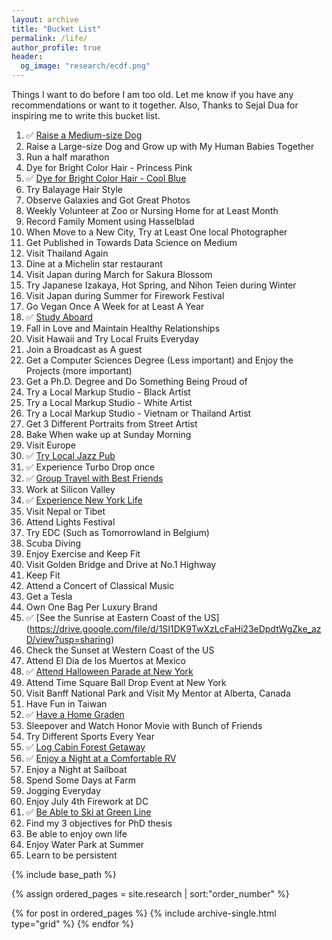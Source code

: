 ```yaml
---
layout: archive
title: "Bucket List"
permalink: /life/
author_profile: true
header:
  og_image: "research/ecdf.png"
---
```


Things I want to do before I am too old. Let me know if you have any recommendations or want to 
it together. Also, Thanks to Sejal Dua for inspiring me to write this bucket list.

1. ✅ [Raise a Medium-size Dog](https://drive.google.com/file/d/15dVCROMNh7xRlooGsmxJ_JF4DGwrfMcU/view?usp=sharing)
2. Raise a Large-size Dog and Grow up with My Human Babies Together
3. Run a half marathon
4. Dye for Bright Color Hair - Princess Pink
5. ✅ [Dye for Bright Color Hair - Cool Blue](https://drive.google.com/file/d/1wgUR36UG_Bi3rJCcvexH9GULRH-cuN0d/view?usp=sharing)
6. Try Balayage Hair Style
7. Observe Galaxies and Got Great Photos
8. Weekly Volunteer at Zoo or Nursing Home for at Least Month
9. Record Family Moment using Hasselblad
10. When Move to a New City, Try at Least One local Photographer
11. Get Published in Towards Data Science on Medium
12. Visit Thailand Again
13. Dine at a Michelin star restaurant
14. Visit Japan during March for Sakura Blossom
15. Try Japanese Izakaya, Hot Spring, and Nihon Teien during Winter
16. Visit Japan during Summer for Firework Festival
17. Go Vegan Once A Week for at Least A Year
18. ✅ [Study Aboard](https://drive.google.com/file/d/1aBeR12yLRDPZ7XHCefo4pgAD4ubnvyoy/view?usp=sharing)
19. Fall in Love and Maintain Healthy Relationships
20. Visit Hawaii and Try Local Fruits Everyday
21. Join a Broadcast as A guest 
22. Get a Computer Sciences Degree (Less important) and Enjoy the Projects (more important)
23. Get a Ph.D. Degree and Do Something Being Proud of
24. Try a Local Markup Studio - Black Artist
25. Try a Local Markup Studio - White Artist
26. Try a Local Markup Studio - Vietnam or Thailand Artist
27. Get 3 Different Portraits from Street Artist
28. Bake When wake up at Sunday Morning
29. Visit Europe
30. ✅ [Try  Local Jazz Pub](https://drive.google.com/file/d/1cC3_3cMuzZCTocpUJS4z0howTh5i-54k/view?usp=sharing)
31. ✅ Experience Turbo Drop once 
32. ✅ [Group Travel with Best Friends](https://drive.google.com/file/d/1l5-kc6SFlEgHqitGlxf80ok_WKDHITFQ/view?usp=sharing)
33. Work at Silicon Valley
34. ✅ [Experience New York Life](https://drive.google.com/file/d/1vsmxkOzkmwf8UDXcHq9D6LbhZqvzE3P0/view?usp=sharing)
35. Visit Nepal or Tibet
36. Attend Lights Festival
37. Try EDC (Such as Tomorrowland in Belgium)
38. Scuba Diving 
39. Enjoy Exercise and Keep Fit
40. Visit Golden Bridge and Drive at No.1 Highway
41. Keep Fit
42. Attend a Concert of Classical Music
43. Get a Tesla
44. Own One Bag Per Luxury Brand
45. ✅ [See the Sunrise at Eastern Coast of the US] (https://drive.google.com/file/d/1SI1DK9TwXzLcFaHi23eDpdtWgZke_azD/view?usp=sharing)
46. Check the Sunset at Western Coast of the US
47. Attend El Día de los Muertos at Mexico 
48. ✅ [Attend Halloween Parade at New York](https://drive.google.com/file/d/11ZBQfJXNHB1FIhw737f3oSXlXOzxzkyF/view?usp=sharing)
49. Attend Time Square Ball Drop Event at New York
50. Visit Banff National Park and Visit My Mentor at Alberta, Canada
51. Have Fun in Taiwan
52. ✅ [Have a Home Graden](https://drive.google.com/file/d/1dldtf_5UOZ7O066KcvL1gR_KedUpW43e/view?usp=sharing) 
53. Sleepover and Watch Honor Movie with Bunch of Friends
54. Try Different Sports Every Year
55. ✅ [Log Cabin Forest Getaway](https://drive.google.com/file/d/1nybNrvJOkp5yi2JS_y1-uAU9b4dQpSsJ/view?usp=sharing)
56. ✅ [Enjoy a Night at a Comfortable RV](https://drive.google.com/file/d/1u3wD9tIcmARL8g0RTAvLB4rXHT0UEirf/view?usp=sharing)
57. Enjoy a Night at Sailboat
58. Spend Some Days at Farm
59. Jogging Everyday
60. Enjoy July 4th Firework at DC
61. ✅ [Be Able to Ski at Green Line](https://drive.google.com/file/d/1ek0RYJ8ONctuN6f3ka90WS5d8A7vnNoL/view?usp=sharing)
62. Find my 3 objectives for PhD thesis
63. Be able to enjoy own life
64. Enjoy Water Park at Summer
65. Learn to be persistent 


<nbsp>

{% include base_path %}

{% assign ordered_pages = site.research | sort:"order_number" %}

{% for post in ordered_pages %}
  {% include archive-single.html type="grid" %}
{% endfor %}
